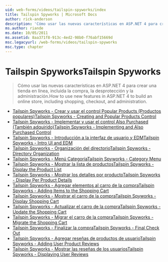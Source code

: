 ```yaml
---
uid: web-forms/videos/tailspin-spyworks/index
title: Tailspin Spyworks | Microsoft Docs
author: rick-anderson
description: 'Cómo usar las nuevas características en ASP.NET 4 para crear una tienda en línea, incluida la compra, la desprotección y la administración.'
ms.author: riande
ms.date: 10/05/2011
ms.assetid: 8aa371f8-913c-4ed2-98b0-f76abf15669d
msc.legacyurl: /web-forms/videos/tailspin-spyworks
msc.type: chapter
---
```

<a name="tailspin-spyworks"></a><span data-ttu-id="c43c7-103">Tailspin Spyworks</span><span class="sxs-lookup"><span data-stu-id="c43c7-103">Tailspin Spyworks</span></span>
====================
> <span data-ttu-id="c43c7-104">Cómo usar las nuevas características en ASP.NET 4 para crear una tienda en línea, incluida la compra, la desprotección y la administración.</span><span class="sxs-lookup"><span data-stu-id="c43c7-104">How to use new features in ASP.NET 4 to build an online store, including shopping, checkout, and administration.</span></span>


- [<span data-ttu-id="c43c7-105">Tailspin Spyworks - Crear y usar el control Popular Products (Productos populares)</span><span class="sxs-lookup"><span data-stu-id="c43c7-105">Tailspin Spyworks - Creating and Popular Products Control</span></span>](tailspin-spyworks-creating-and-using-the-popular-products-control.md)
- [<span data-ttu-id="c43c7-106">Tailspin Spyworks - Implementar y usar el control Also Purchased (También adquirido)</span><span class="sxs-lookup"><span data-stu-id="c43c7-106">Tailspin Spyworks - Implementing and Also Purchased Control</span></span>](tailspin-spyworks-implementing-and-using-the-also-purchased-control.md)
- [<span data-ttu-id="c43c7-107">Tailspin Spyworks - Introducción a la interfaz de usuario y EDM</span><span class="sxs-lookup"><span data-stu-id="c43c7-107">Tailspin Spyworks - Intro UI and EDM</span></span>](tailspin-spyworks-intro-ui-and-edm.md)
- [<span data-ttu-id="c43c7-108">Tailspin Spyworks - Organización del directorio</span><span class="sxs-lookup"><span data-stu-id="c43c7-108">Tailspin Spyworks - Directory Organization</span></span>](tailspin-spyworks-directory-organization.md)
- [<span data-ttu-id="c43c7-109">Tailspin Spyworks - Menú Categoría</span><span class="sxs-lookup"><span data-stu-id="c43c7-109">Tailspin Spyworks - Category Menu</span></span>](tailspin-spyworks-category-menu.md)
- [<span data-ttu-id="c43c7-110">Tailspin Spyworks - Mostrar la lista de productos</span><span class="sxs-lookup"><span data-stu-id="c43c7-110">Tailspin Spyworks - Display the Product List</span></span>](tailspin-spyworks-display-the-product-list.md)
- [<span data-ttu-id="c43c7-111">Tailspin Spyworks - Mostrar los detalles por producto</span><span class="sxs-lookup"><span data-stu-id="c43c7-111">Tailspin Spyworks - Display Per Product Details</span></span>](tailspin-spyworks-display-per-product-details.md)
- [<span data-ttu-id="c43c7-112">Tailspin Spyworks - Agregar elementos al carro de la compra</span><span class="sxs-lookup"><span data-stu-id="c43c7-112">Tailspin Spyworks - Adding Items to the Shopping Cart</span></span>](tailspin-spyworks-adding-items-to-the-shopping-cart.md)
- [<span data-ttu-id="c43c7-113">Tailspin Spyworks - Mostrar el carro de la compra</span><span class="sxs-lookup"><span data-stu-id="c43c7-113">Tailspin Spyworks - Display Shopping Cart</span></span>](tailspin-spyworks-display-shopping-cart.md)
- [<span data-ttu-id="c43c7-114">Tailspin Spyworks - Actualizar el carro de la compra</span><span class="sxs-lookup"><span data-stu-id="c43c7-114">Tailspin Spyworks - Update the Shopping Cart</span></span>](tailspin-spyworks-update-the-shopping-cart.md)
- [<span data-ttu-id="c43c7-115">Tailspin Spyworks - Migrar el carro de la compra</span><span class="sxs-lookup"><span data-stu-id="c43c7-115">Tailspin Spyworks - Migrate the Shopping Cart</span></span>](tailspin-spyworks-migrate-the-shopping-cart.md)
- [<span data-ttu-id="c43c7-116">Tailspin Spyworks - Finalizar la compra</span><span class="sxs-lookup"><span data-stu-id="c43c7-116">Tailspin Spyworks - Final Check Out</span></span>](tailspin-spyworks-final-check-out.md)
- [<span data-ttu-id="c43c7-117">Tailspin Spyworks - Agregar reseñas de productos de usuario</span><span class="sxs-lookup"><span data-stu-id="c43c7-117">Tailspin Spyworks - Adding User Product Reviews</span></span>](tailspin-spyworks-adding-user-product-reviews.md)
- [<span data-ttu-id="c43c7-118">Tailspin Spyworks - Mostrar las reseñas de los usuarios</span><span class="sxs-lookup"><span data-stu-id="c43c7-118">Tailspin Spyworks - Displaying User Reviews</span></span>](tailspin-spyworks-displaying-user-reviews.md)
